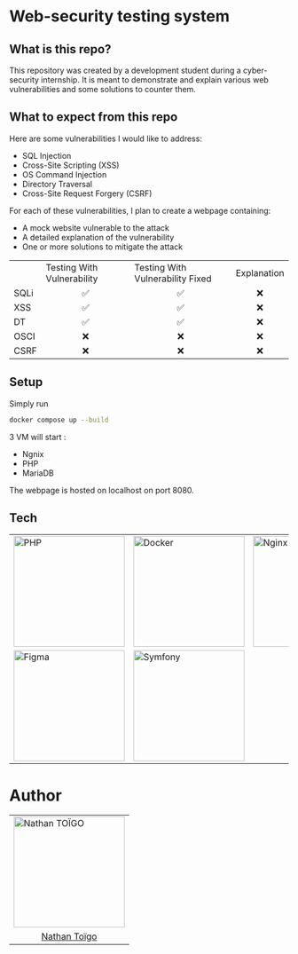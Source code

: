 # Web-security testing system

## What is this repo?

This repository was created by a development student during a cyber-security internship. It is meant to demonstrate and explain various web vulnerabilities and some solutions to counter them.

## What to expect from this repo

Here are some vulnerabilities I would like to address:
- SQL Injection  
- Cross-Site Scripting (XSS)  
- OS Command Injection  
- Directory Traversal
- Cross-Site Request Forgery (CSRF)

For each of these vulnerabilities, I plan to create a webpage containing:
- A mock website vulnerable to the attack  
- A detailed explanation of the vulnerability  
- One or more solutions to mitigate the attack

<table>
	<tr>
		<td></td>
		<td>Testing With Vulnerability</td>
		<td>Testing With Vulnerability Fixed</td>
		<td>Explanation</td>
  	</tr>
	<tr>
		<td>SQLi</td>
		<td align="center">✅</td>
		<td align="center">✅</td>
		<td align="center">❌</td>
  	</tr>
	<tr>
		<td>XSS</td>
		<td align="center">✅</td>
		<td align="center">✅</td>
		<td align="center">❌</td>
  	</tr>
	<tr>
		<td>DT</td>
		<td align="center">✅</td>
		<td align="center">✅</td>
		<td align="center">❌</td>
  	</tr>
	<tr>
		<td>OSCI</td>
		<td align="center">❌</td>
		<td align="center">❌</td>
		<td align="center">❌</td>
  	</tr>
	<tr>
		<td>CSRF</td>
		<td align="center">❌</td>
		<td align="center">❌</td>
		<td align="center">❌</td>
  	</tr>
</table>

## Setup

Simply run 
```bash 
docker compose up --build
```

3 VM will start : 
- Ngnix
- PHP
- MariaDB

The webpage is hosted on localhost on port 8080.

## Tech

<div align="center">
	<table>
		<tr>
			<td><img width="200" src="https://raw.githubusercontent.com/marwin1991/profile-technology-icons/refs/heads/main/icons/php.png" alt="PHP" title="PHP"/></td>
			<td><img width="200" src="https://raw.githubusercontent.com/marwin1991/profile-technology-icons/refs/heads/main/icons/docker.png" alt="Docker" title="Docker"/></td>
			<td><img width="200" src="https://raw.githubusercontent.com/marwin1991/profile-technology-icons/refs/heads/main/icons/nginx.png" alt="Nginx" title="Nginx"/></td>
			<td><img width="200" src="https://raw.githubusercontent.com/marwin1991/profile-technology-icons/refs/heads/main/icons/mariadb.png" alt="MadiaDB" title="MadiaDB"/></td>
		</tr>
		<tr>
			<td><img width="200" src="https://raw.githubusercontent.com/marwin1991/profile-technology-icons/refs/heads/main/icons/figma.png" alt="Figma" title="Figma"/></td>
			<td><img width="200" src="https://symfony.com/logos/symfony_black_03.png" alt="Symfony" title="Symfony"/></td>
		</tr>
	</table>
</div>

# Author

<div align="center">
	<table>
		<tr>
			<td><img width="200" src="https://avatars.githubusercontent.com/u/97233327" alt="Nathan TOÏGO" title="Nathan TOÏGO"/></td>
		</tr>
        <tr>
			<td style="text-align:center;"><a href="https://github.com/Nathan-Toigo">Nathan Toïgo</a>
		</tr>
	</table>
</div>
